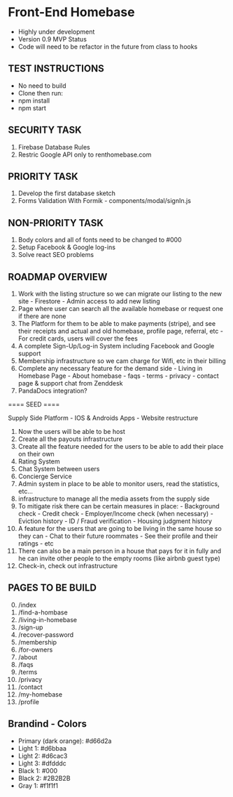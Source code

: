 # Front-End Homebase
 - Highly under development
 - Version 0.9 MVP Status
 - Code will need to be refactor in the future from class to hooks

## TEST INSTRUCTIONS
 - No need to build
 - Clone then run:
 - npm install
 - npm start

## SECURITY TASK
  1. Firebase Database Rules
  2. Restric Google API only to renthomebase.com

## PRIORITY TASK
  1. Develop the first database sketch
  2. Forms Validation With Formik
	- components/modal/signIn.js

## NON-PRIORITY TASK
  1. Body colors and all of fonts need to be changed to #000
  2. Setup Facebook & Google log-ins
  3. Solve react SEO problems

## ROADMAP OVERVIEW
  1. Work with the listing structure so we can migrate our listing to the new site
    - Firestore
    - Admin access to add new listing
  2. Page where user can search all the available homebase or request one if there are none
  3. The Platform for them to be able to make payments (stripe), and see their receipts and actual and old homebase, profile page, referral, etc
    - For credit cards, users will cover the fees
  4. A complete Sign-Up/Log-in System including Facebook and Google support
  5. Membership infrastructure so we cam charge for Wifi, etc in their billing
  6. Complete any necessary feature for the demand side
    - Living in Homebase Page
    - About homebase
    - faqs
    - terms
    - privacy
    - contact page & support chat from Zenddesk
  7. PandaDocs integration?

  ==== SEED ====

  Supply Side Platform
    - IOS & Androids Apps
    - Website restructure

  1. Now the users will be able to be host
  2. Create all the payouts infrastructure
  3. Create all the feature needed for the users to be able to add their place on their own
  4. Rating System
  5. Chat System between users
  6. Concierge Service
  7. Admin system in place to be able to monitor users, read the statistics, etc...
  8. infrastructure to manage all the media assets from the supply side
  9. To mitigate risk there can be certain measures in place:
    - Background check
    - Credit check
    - Employer/Income check (when necessary)
    - Eviction history
    - ID / Fraud verification
    - Housing judgment history
  10. A feature for the users that are going to be living in the same house so they can
    - Chat to their future roommates
    - See their profile and their ratings
    - etc
  11. There can also be a main person in a house that pays for it in fully and he can invite other people to the empty rooms (like airbnb guest type)
  12. Check-in, check out infrastructure

## PAGES TO BE BUILD
  0. /index
  1. /find-a-hombase
  2. /living-in-homebase
  3. /sign-up
  4. /recover-password
  5. /membership
  6. /for-owners
  7. /about
  8. /faqs
  9. /terms
  10. /privacy
  11. /contact
  12. /my-homebase
  13. /profile


## Brandind - Colors
 - Primary (dark orange): #d66d2a
 - Light 1: #d6bbaa
 - Light 2: #d6cac3
 - Light 3: #dfdddc
 - Black 1: #000
 - Black 2: #2B2B2B
 - Gray 1: #f1f1f1
